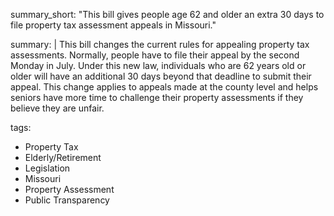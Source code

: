 summary_short: "This bill gives people age 62 and older an extra 30 days to file property tax assessment appeals in Missouri."

summary: |
  This bill changes the current rules for appealing property tax assessments. Normally, people have to file their appeal by the second Monday in July. Under this new law, individuals who are 62 years old or older will have an additional 30 days beyond that deadline to submit their appeal. This change applies to appeals made at the county level and helps seniors have more time to challenge their property assessments if they believe they are unfair.

tags:
  - Property Tax
  - Elderly/Retirement
  - Legislation
  - Missouri
  - Property Assessment
  - Public Transparency
